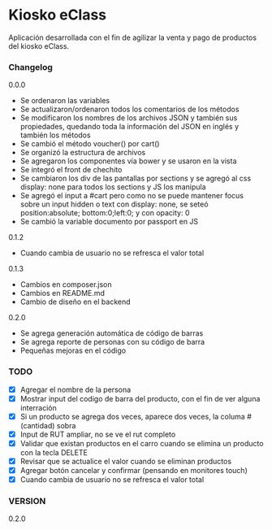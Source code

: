 Kiosko eClass
======

Aplicación desarrollada con el fin de agilizar la venta y pago de productos del kiosko eClass.


### Changelog
0.0.0
* Se ordenaron las variables
* Se actualizaron/ordenaron todos los comentarios de los métodos
* Se modificaron los nombres de los archivos JSON y también sus propiedades, quedando toda la información del JSON en inglés y también los métodos
* Se cambió el método voucher() por cart()
* Se organizó la estructura de archivos
* Se agregaron los componentes vía bower y se usaron en la vista
* Se integró el front de chechito
* Se cambiaron los div de las pantallas por sections y se agregó al css display: none para todos los sections y JS los manipula
* Se agregó el input a #cart pero como no se puede mantener focus sobre un input hidden o text con display: none, se seteó position:absolute; bottom:0;left:0; y con opacity: 0
* Se cambió la variable documento por passport en JS

0.1.2
* Cuando cambia de usuario no se refresca el valor total

0.1.3
* Cambios en composer.json
* Cambios en README.md
* Cambio de diseño en el backend

0.2.0
* Se agrega generación automática de código de barras
* Se agrega reporte de personas con su código de barra
* Pequeñas mejoras en el código

### TODO
- [x] Agregar el nombre de la persona
- [x] Mostrar input del codigo de barra del producto, con el fin de ver alguna interración
- [x] Si un producto se agrega dos veces, aparece dos veces, la columa # (cantidad) sobra
- [x] Input de RUT ampliar, no se ve el rut completo
- [x] Validar que existan productos en el carro cuando se elimina un producto con la tecla DELETE
- [x] Revisar que se actualice el valor cuando se eliminan productos
- [x] Agregar botón cancelar y confirmar (pensando en monitores touch)
- [x] Cuando cambia de usuario no se refresca el valor total

### VERSION
0.2.0
